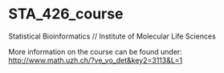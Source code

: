 # STA_426_course
Statistical Bioinformatics // Institute of Molecular Life Sciences

More information on the course can be found under: http://www.math.uzh.ch/?ve_vo_det&key2=3113&L=1
